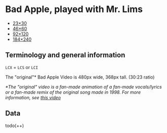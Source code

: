 # Bad Apple, played with Mr. Lims

-   [23×30](https://hemisemidemipresent.github.io/lcs/)
-   [46×60](https://hemisemidemipresent.github.io/lcs/hd)
-   [92×120](https://hemisemidemipresent.github.io/lcs/uhd)
-   [184×240](https://hemisemidemipresent.github.io/lcs/uuhd)

## Terminology and general information

`LCX` = `LCS` or `LCI`

The "original"\* Bad Apple Video is 480px wide, 368px tall. (30:23 ratio)

_\*The "original" video is a fan-made animation of a fan-made vocals/lyrics or a fan-made remix of the original song made in 1998. For more information, see [this video](https://www.youtube.com/watch?v=6QY4ekac1_Q)_

## Data

todo(++)
